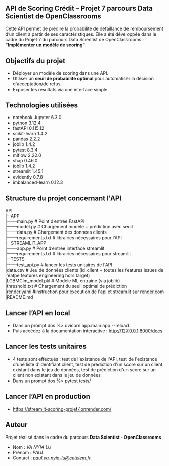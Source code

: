 ## API de Scoring Crédit – Projet 7 parcours Data Scientist de OpenClassrooms
Cette API permet de prédire la probabilité de défaillance de remboursement d’un client à partir de ses caractéristiques. Elle a été développée dans le cadre du Projet 7 du parcours Data Scientist de OpenClassrooms : **"Implémenter un modèle de scoring"**.

## Objectifs du projet
- Déployer un modèle de scoring dans une API.
- Utiliser un **seuil de probabilité optimal** pour automatiser la décision d'acceptation/de refus.
- Exposer les résultats via une interface simple

## Technologies utilisées
- notebook Jupyter	6.3.0
- python 3.12.4
- fastAPI 0.115.12
- scikit-learn 1.4.2
- pandas 2.2.2
- joblib 1.4.2
- pytest 8.3.4
- mlflow 2.22.0
- shap 0.46.0
- joblib 1.4.2
- streamlit 1.45.1
- evidently 0.7.8
- imbalanced-learn 0.12.3

## Structure du projet concernant l'API
API<br>
|--APP<br>
|-----main.py # Point d’entrée FastAPI<br>
|-----model.py # Chargement modèle + prédiction avec seuil<br>
|-----data.py # Chargement des données clients<br>
|-----requirements.txt # librairies nécessaires pour l'API<br>
|--STREAMLIT_APP<br>
|-----app.py # Point d’entrée interface streamlit<br>
|-----requirements.txt # librairies nécessaires pour streamlit<br>
|--TESTS<br>
|-----test_api.py # lancer les tests unitaires de l'API<br>
|data.csv # Jeu de données clients (id_client + toutes les features issues de l'éatpe features engineering hors target)<br>
|LGBMClm_model.pkl # Modèle ML entraîné (via joblib)<br>
|threshold.txt # Chargement du seuil optimal de prédiction<br>
|render.yaml #instruction pour execution de l'api et streamlit sur render.com<br>
|README.md<br>

## Lancer l’API en local
- Dans un prompt dos %> uvicorn app.main:app --reload
- Puis accédez à la documentation interactive : http://127.0.0.1:8000/docs

## Lancer les tests unitaires
- 4 tests sont effectués : test de l'existance de l'API, test de l'existance d'une liste d'identifiant client, test de prédiction d'un score sur un client existant dans le jeu de données, test de prédiction d'un score sur un client non existant dans le jeu de données
- Dans un prompt dos %> pytest tests/

## Lancer l’API en production
- https://streamlit-scoring-projet7.onrender.com/

## Auteur
Projet réalisé dans le cadre du parcours **Data Scientist - OpenClassrooms**

- Nom : *VA NYIA LU*
- Prénom : *PAUL*
- Contact : *paul.va-nyia-lu@cetelem.fr*